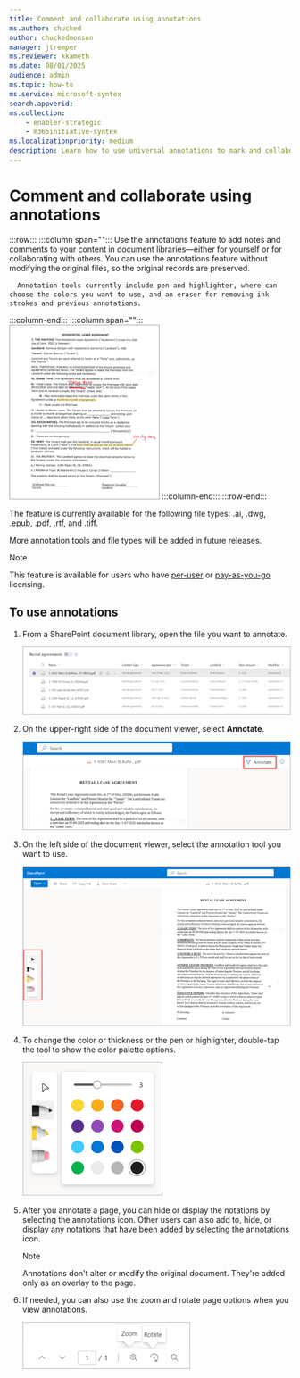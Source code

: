 ```yaml
---
title: Comment and collaborate using annotations
ms.author: chucked
author: chuckedmonson
manager: jtremper
ms.reviewer: kkameth
ms.date: 08/01/2025
audience: admin
ms.topic: how-to
ms.service: microsoft-syntex
search.appverid: 
ms.collection: 
    - enabler-strategic
    - m365initiative-syntex
ms.localizationpriority: medium
description: Learn how to use universal annotations to mark and collaborate on items in SharePoint document libraries.
---
```


# Comment and collaborate using annotations


:::row:::
   :::column span="":::
      Use the annotations feature to add notes and comments to your content in document libraries—either for yourself or for collaborating with others. You can use the annotations feature without modifying the original files, so the original records are preserved.

      Annotation tools currently include pen and highlighter, where can choose the colors you want to use, and an eraser for removing ink strokes and previous annotations.
   :::column-end:::
   :::column span="":::
      ![Screenshot of a document library showing annotations on a file.](../media/content-understanding/annotation-sample-page2.png)
   :::column-end:::
:::row-end:::

The feature is currently available for the following file types: .ai, .dwg, .epub, .pdf, .rtf, and .tiff.

More annotation tools and file types will be added in future releases.

> [!NOTE]
> This feature is available for users who have [per-user](syntex-licensing.md#if-you-still-have-active-per-user-licenses) or [pay-as-you-go](syntex-azure-billing.md) licensing.

## To use annotations

1. From a SharePoint document library, open the file you want to annotate.

    ![Screenshot of a document library showing a file selected to open.](../media/content-understanding/annotation-select-file.png)

2. On the upper-right side of the document viewer, select **Annotate**.

    ![Screenshot of a document viewer showing the annotation icon highlighted.](../media/content-understanding/annotation-icon-document-page.png)

3. On the left side of the document viewer, select the annotation tool you want to use.

    ![Screenshot of a document viewer showing the annotation tools highlighted.](../media/content-understanding/annotation-tools-document-page.png)

4. To change the color or thickness or the pen or highlighter, double-tap the tool to show the color palette options.

    ![Screenshot of the color options for the annotation tools.](../media/content-understanding/annotation-tools-color-options.png)

5. After you annotate a page, you can hide or display the notations by selecting the annotations icon. Other users can also add to, hide, or display any notations that have been added by selecting the annotations icon.

    > [!NOTE]
    >  Annotations don't alter or modify the original document. They're added only as an overlay to the page.

6. If needed, you can also use the zoom and rotate page options when you view annotations.

    ![Screenshot of the zoom and rotate page options for the annotation tools.](../media/content-understanding/annotation-zoom-rotate-options.png)
